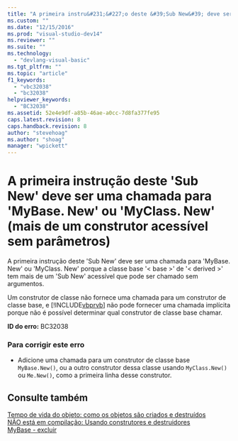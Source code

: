 ```yaml
---
title: "A primeira instru&#231;&#227;o deste &#39;Sub New&#39; deve ser uma chamada para &#39;MyBase. New&#39; ou &#39;MyClass. New&#39; (mais de um construtor acess&#237;vel sem par&#226;metros) | Microsoft Docs"
ms.custom: ""
ms.date: "12/15/2016"
ms.prod: "visual-studio-dev14"
ms.reviewer: ""
ms.suite: ""
ms.technology: 
  - "devlang-visual-basic"
ms.tgt_pltfrm: ""
ms.topic: "article"
f1_keywords: 
  - "vbc32038"
  - "bc32038"
helpviewer_keywords: 
  - "BC32038"
ms.assetid: 52e4e9df-a85b-46ae-a0cc-7d8fa377fe95
caps.latest.revision: 8
caps.handback.revision: 8
author: "stevehoag"
ms.author: "shoag"
manager: "wpickett"
---
```

# A primeira instru&#231;&#227;o deste &#39;Sub New&#39; deve ser uma chamada para &#39;MyBase. New&#39; ou &#39;MyClass. New&#39; (mais de um construtor acess&#237;vel sem par&#226;metros)
A primeira instrução deste 'Sub New' deve ser uma chamada para 'MyBase. New' ou 'MyClass. New' porque a classe base '\< base \>' de '\< derived \>' tem mais de um 'Sub New' acessível que pode ser chamado sem argumentos.  
  
 Um construtor de classe não fornece uma chamada para um construtor de classe base, e [!INCLUDE[vbprvb](../../csharp/programming-guide/concepts/linq/includes/vbprvb_md.md)] não pode fornecer uma chamada implícita porque não é possível determinar qual construtor de classe base chamar.  
  
 **ID do erro:** BC32038  
  
### Para corrigir este erro  
  
-   Adicione uma chamada para um construtor de classe base `MyBase.New()`, ou a outro construtor dessa classe usando `MyClass.New()` ou `Me.New()`, como a primeira linha desse construtor.  
  
## Consulte também  
 [Tempo de vida do objeto: como os objetos são criados e destruídos](../../visual-basic/programming-guide/language-features/objects-and-classes/object-lifetime-how-objects-are-created-and-destroyed.md)   
 [NÃO está em compilação: Usando construtores e destruidores](http://msdn.microsoft.com/pt-br/548eebe1-86c4-4377-b2f5-447cb8be3d90)   
 [MyBase \- excluir](http://msdn.microsoft.com/pt-br/52491d06-6451-4f6f-9aa6-8fab59bbc2b9)